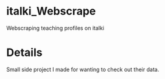 # italki_Webscrape
Webscraping teaching profiles on italki

# Details
Small side project I made for wanting to check out their data.
